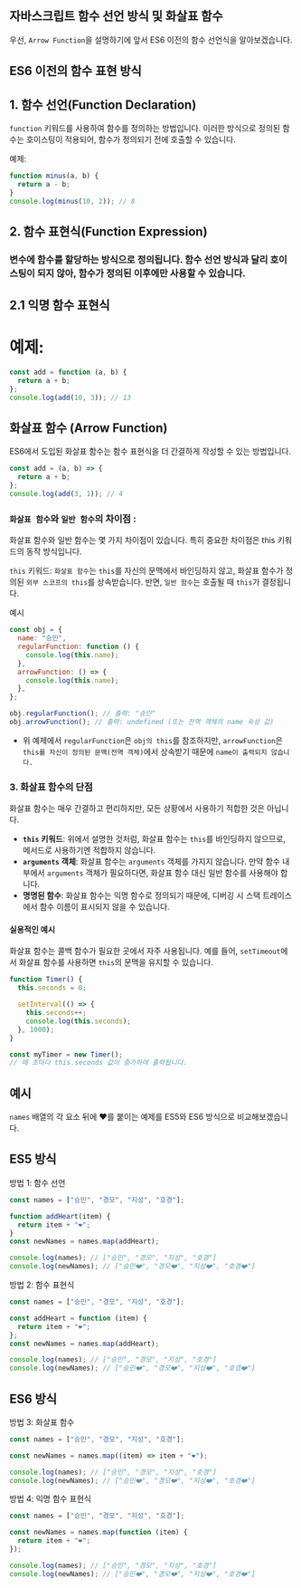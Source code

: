 ## 자바스크립트 함수 선언 방식 및 화살표 함수

우선, `Arrow Function`을 설명하기에 앞서 ES6 이전의 함수 선언식을 알아보겠습니다.

## ES6 이전의 함수 표현 방식

## 1. 함수 선언(Function Declaration)

`function` 키워드를 사용하여 함수를 정의하는 방법입니다. 이러한 방식으로 정의된 함수는 호이스팅이 적용되어, 함수가 정의되기 전에 호출할 수 있습니다.

예제:

```javascript
function minus(a, b) {
  return a - b;
}
console.log(minus(10, 2)); // 8
```

## 2. 함수 표현식(Function Expression)

### 변수에 함수를 할당하는 방식으로 정의됩니다. 함수 선언 방식과 달리 호이스팅이 되지 않아, 함수가 정의된 이후에만 사용할 수 있습니다.

## 2.1 익명 함수 표현식

# 예제:

```javascript
const add = function (a, b) {
  return a + b;
};
console.log(add(10, 3)); // 13
```

## 화살표 함수 (Arrow Function)

ES6에서 도입된 화살표 함수는 함수 표현식을 더 간결하게 작성할 수 있는 방법입니다.

```javascript
const add = (a, b) => {
  return a + b;
};
console.log(add(3, 1)); // 4
```

### `화살표 함수`와 `일반 함수`의 차이점 :

화살표 함수와 일반 함수는 몇 가지 차이점이 있습니다. 특히 중요한 차이점은 this 키워드의 동작 방식입니다.

`this` 키워드: `화살표 함수`는 `this`를 자신의 문맥에서 바인딩하지 않고, 화살표 함수가 정의된 `외부 스코프의 this`를 상속받습니다. 반면, `일반 함수`는 호출될 때 `this`가 결정됩니다.

예시

```javascript
const obj = {
  name: "승민",
  regularFunction: function () {
    console.log(this.name);
  },
  arrowFunction: () => {
    console.log(this.name);
  },
};

obj.regularFunction(); // 출력: "승민"
obj.arrowFunction(); // 출력: undefined (또는 전역 객체의 name 속성 값)
```

- 위 예제에서 `regularFunction`은 `obj의 this`를 참조하지만, `arrowFunction`은 `this를 자신이 정의된 문맥(전역 객체)`에서 상속받기 때문에 `name이 출력되지 않습니다.`

### 3. **화살표 함수의 단점**

화살표 함수는 매우 간결하고 편리하지만, 모든 상황에서 사용하기 적합한 것은 아닙니다.

- **`this` 키워드**: 위에서 설명한 것처럼, 화살표 함수는 `this`를 바인딩하지 않으므로, 메서드로 사용하기엔 적합하지 않습니다.
- **`arguments` 객체**: 화살표 함수는 `arguments` 객체를 가지지 않습니다. 만약 함수 내부에서 `arguments` 객체가 필요하다면, 화살표 함수 대신 일반 함수를 사용해야 합니다.
- **명명된 함수**: 화살표 함수는 익명 함수로 정의되기 때문에, 디버깅 시 스택 트레이스에서 함수 이름이 표시되지 않을 수 있습니다.

#### 실용적인 예시

화살표 함수는 콜백 함수가 필요한 곳에서 자주 사용됩니다. 예를 들어, `setTimeout`에서 화살표 함수를 사용하면 `this`의 문맥을 유지할 수 있습니다.

```javascript
function Timer() {
  this.seconds = 0;

  setInterval(() => {
    this.seconds++;
    console.log(this.seconds);
  }, 1000);
}

const myTimer = new Timer();
// 매 초마다 this.seconds 값이 증가하여 출력됩니다.
```

## 예시

`names` 배열의 각 요소 뒤에 ❤️를 붙이는 예제를 ES5와 ES6 방식으로 비교해보겠습니다.

## ES5 방식

방법 1: 함수 선언

```javascript
const names = ["승민", "경모", "지성", "호경"];

function addHeart(item) {
  return item + "❤️";
}
const newNames = names.map(addHeart);

console.log(names); // ["승민", "경모", "지성", "호경"]
console.log(newNames); // ["승민❤️", "경모❤️", "지성❤️", "호경❤️"]
```

방법 2: 함수 표현식

```javascript
const names = ["승민", "경모", "지성", "호경"];

const addHeart = function (item) {
  return item + "❤️";
};
const newNames = names.map(addHeart);

console.log(names); // ["승민", "경모", "지성", "호경"]
console.log(newNames); // ["승민❤️", "경모❤️", "지성❤️", "호경❤️"]
```

## ES6 방식

방법 3: 화살표 함수

```javascript
const names = ["승민", "경모", "지성", "호경"];

const newNames = names.map((item) => item + "❤️");

console.log(names); // ["승민", "경모", "지성", "호경"]
console.log(newNames); // ["승민❤️", "경모❤️", "지성❤️", "호경❤️"]
```

방법 4: 익명 함수 표현식

```javascript
const names = ["승민", "경모", "지성", "호경"];

const newNames = names.map(function (item) {
  return item + "❤️";
});

console.log(names); // ["승민", "경모", "지성", "호경"]
console.log(newNames); // ["승민❤️", "경모❤️", "지성❤️", "호경❤️"]
```
